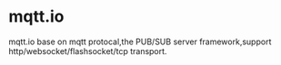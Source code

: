 mqtt.io
=======

mqtt.io base on mqtt protocal,the PUB/SUB server framework,support http/websocket/flashsocket/tcp transport.

